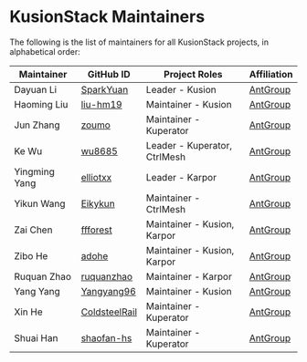 # KusionStack Maintainers

The following is the list of maintainers for all KusionStack projects, in alphabetical order:

| Maintainer                | GitHub ID                                               | Project Roles                                          | Affiliation                                          |
|---------------------------|---------------------------------------------------------|--------------------------------------------------------|------------------------------------------------------|
| Dayuan Li             | [SparkYuan](https://github.com/SparkYuan)                 | Leader - Kusion                                    | [AntGroup](https://github.com/alipay)                |
| Haoming Liu                    | [liu-hm19](https://github.com/liu-hm19)                 | Maintainer - Kusion |                                 [AntGroup](https://github.com/alipay)                     |
| Jun Zhang                | [zoumo](https://github.com/zoumo)               | Maintainer - Kuperator                      | [AntGroup](https://github.com/alipay)             |
| Ke Wu      | [wu8685](https://github.com/wu8685)                     | Leader - Kuperator, CtrlMesh                               | [AntGroup](https://github.com/alipay)             |
| Yingming Yang | [elliotxx](https://github.com/elliotxx)         | Leader - Karpor                                       | [AntGroup](https://github.com/alipay)             |
| Yikun Wang      | [Eikykun](https://github.com/Eikykun)             | Maintainer - CtrlMesh                                          | [AntGroup](https://github.com/alipay)            |
| Zai Chen                | [ffforest](https://github.com/ffforest)                     | Maintainer - Kusion, Karpor                              | [AntGroup](https://github.com/alipay) |
| Zibo He              | [adohe](https://github.com/adohe)                     | Maintainer - Kusion, Karpor                                               | [AntGroup](https://github.com/alipay)             |
| Ruquan Zhao              | [ruquanzhao](https://github.com/ruquanzhao)                     | Maintainer - Karpor                                               | [AntGroup](https://github.com/alipay)             |
| Yang Yang              | [Yangyang96](https://github.com/Yangyang96)                     | Maintainer - Kusion                                               | [AntGroup](https://github.com/alipay)             |
| Xin He              | [ColdsteelRail](https://github.com/ColdsteelRail)                     | Maintainer - Kuperator                                               | [AntGroup](https://github.com/alipay)             |
| Shuai Han              | [shaofan-hs](https://github.com/shaofan-hs)                     | Maintainer - Kuperator                                               | [AntGroup](https://github.com/alipay)             |